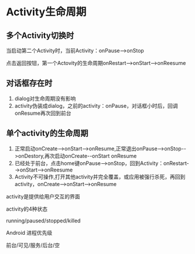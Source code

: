 # Activity生命周期

## 多个Activity切换时

当启动第二个Activity时，当前Activity：onPause-->onStop

点击返回按钮，第一个Actovity的生命周期onRestart-->onStart-->onReesume

## 对话框存在时

1. dialog对生命周期没有影响
2. activity伪装成dialog，之前的activity：onPause，对话框小时后，回调onResume再次回到前台

## 单个activity的生命周期

1. 正常启动onCreate-->onStart-->onResume,正常退出onPause-->onStop-->onDestory,再次启动onCreate--onStart onResume
2. 已经处于前台，点击home键onPause-->onStop，回到Activity：onRestart-->onStart-->onReesume
3. Activity不可操作,打开其他activity并完全覆盖，或应用被强行杀死，再回到activity，onCreate-->onStart-->onResume

activity是提供给用户交互的界面

activity的4种状态

running/paused/stopped/killed

Android 进程优先级

前台/可见/服务/后台/空



